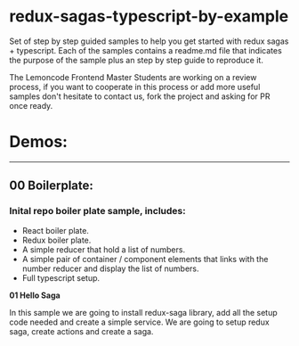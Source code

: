 # redux-sagas-typescript-by-example
Set of step by step guided samples to help you get started with redux sagas + typescript.
Each of the samples contains a readme.md file that indicates the purpose of the sample plus an step by step guide to reproduce it.

The Lemoncode Frontend Master Students are working on a review process, if you want to cooperate in this process or add more useful samples don't hesitate to contact us, fork the project and asking for PR once ready.

# Demos:
___

__00 Boilerplate:__
---

### Inital repo boiler plate sample, includes:

+ React boiler plate.
+ Redux boiler plate.
+ A simple reducer that hold a list of numbers.
+ A simple pair of container / component elements that links with the number reducer and display the list of numbers.
+ Full typescript setup.

__01 Hello Saga__

In this sample we are going to install redux-saga library, add all the setup code needed and create a simple service. We are going to setup redux saga, create actions and create a saga.




